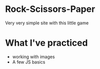 # Rock-Scissors-Paper
Very very simple site with this little game

# What I've practiced
- working with images
- A few JS basics
